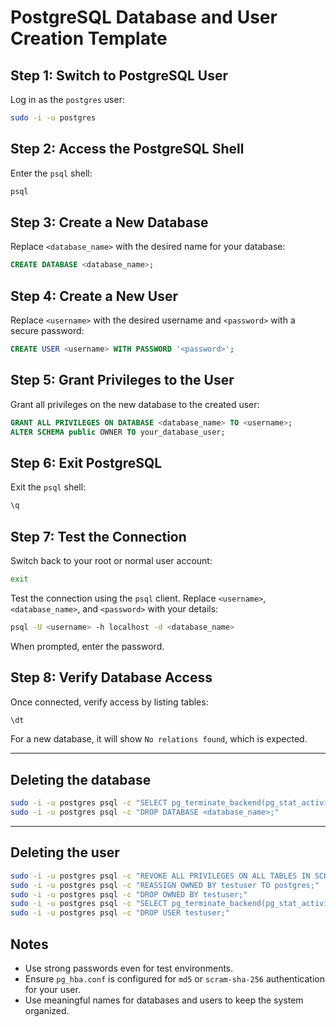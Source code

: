 
# PostgreSQL Database and User Creation Template

## Step 1: Switch to PostgreSQL User

Log in as the `postgres` user:

```bash
sudo -i -u postgres
```

## Step 2: Access the PostgreSQL Shell

Enter the `psql` shell:

```bash
psql
```

## Step 3: Create a New Database

Replace `<database_name>` with the desired name for your database:

```sql
CREATE DATABASE <database_name>;
```

## Step 4: Create a New User

Replace `<username>` with the desired username and `<password>` with a secure password:

```sql
CREATE USER <username> WITH PASSWORD '<password>';
```

## Step 5: Grant Privileges to the User

Grant all privileges on the new database to the created user:

```sql
GRANT ALL PRIVILEGES ON DATABASE <database_name> TO <username>;
ALTER SCHEMA public OWNER TO your_database_user;
```

## Step 6: Exit PostgreSQL

Exit the `psql` shell:

```sql
\q
```

## Step 7: Test the Connection

Switch back to your root or normal user account:

```bash
exit
```

Test the connection using the `psql` client. Replace `<username>`, `<database_name>`, and `<password>` with your details:

```bash
psql -U <username> -h localhost -d <database_name>
```

When prompted, enter the password.

## Step 8: Verify Database Access

Once connected, verify access by listing tables:

```sql
\dt
```

For a new database, it will show `No relations found`, which is expected.

---

## Deleting the database

```bash
sudo -i -u postgres psql -c "SELECT pg_terminate_backend(pg_stat_activity.pid) FROM pg_stat_activity WHERE pg_stat_activity.datname = '<database_name>' AND pid <> pg_backend_pid();"
sudo -i -u postgres psql -c "DROP DATABASE <database_name>;"
```

---

## Deleting the user

```bash
sudo -i -u postgres psql -c "REVOKE ALL PRIVILEGES ON ALL TABLES IN SCHEMA public FROM testuser;"
sudo -i -u postgres psql -c "REASSIGN OWNED BY testuser TO postgres;"
sudo -i -u postgres psql -c "DROP OWNED BY testuser;"
sudo -i -u postgres psql -c "SELECT pg_terminate_backend(pg_stat_activity.pid) FROM pg_stat_activity WHERE usename = 'testuser';"
sudo -i -u postgres psql -c "DROP USER testuser;"
```

## Notes

- Use strong passwords even for test environments.
- Ensure `pg_hba.conf` is configured for `md5` or `scram-sha-256` authentication for your user.
- Use meaningful names for databases and users to keep the system organized.
